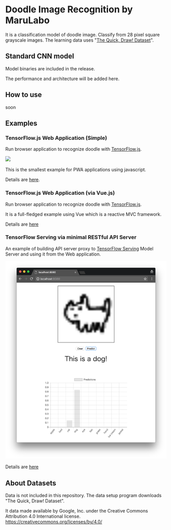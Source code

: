 # Doodle Image Recognition by MaruLabo

It is a classification model of doodle image. Classify from 28 pixel square grayscale images.
The learning data uses "[The Quick, Draw! Dataset](https://github.com/googlecreativelab/quickdraw-dataset)".

## Standard CNN model

Model binaries are included in the release.

The performance and architecture will be added here.

## How to use

soon

## Examples

### TensorFlow.js Web Application (Simple)

Run browser application to recognize doodle with [TensorFlow.js](https://js.tensorflow.org/).

![](https://camo.githubusercontent.com/d285069a89d0fe3037ba74ece300a6ee044ce793/68747470733a2f2f692e696d6775722e636f6d2f473667313861702e706e67)

This is the smallest example for PWA applications using javascript.

Details are [here](examples/tensorflow_js_simple).

### TensorFlow.js Web Application (via Vue.js)

Run browser application to recognize doodle with [TensorFlow.js](https://js.tensorflow.org/).

It is a full-fledged example using Vue which is a reactive MVC framework.

Details are [here](examples/tensorflow_js)

### TensorFlow Serving via minimal RESTful API Server

An example of building API server proxy to
[TensorFlow Serving](https://www.tensorflow.org/serving/)
Model Server and using it from the Web application.

![](examples/api_server_app/img/mycat.png)

Details are [here](examples/api_server_app)

## About Datasets

Data is not included in this repository.
The data setup program downloads "The Quick, Draw! Dataset".

It data made available by Google, Inc.
under the Creative Commons Attribution 4.0 International license.
https://creativecommons.org/licenses/by/4.0/

